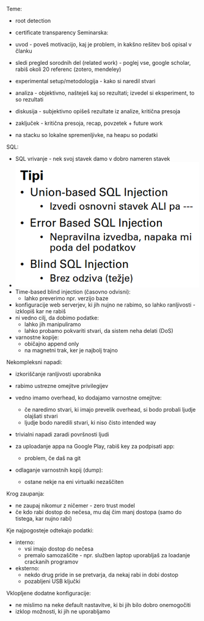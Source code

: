 Teme:
- root detection
- certificate transparency
Seminarska:
- uvod - poveš motivacijo, kaj je problem, in kakšno rešitev boš opisal v članku
- sledi pregled sorodnih del (related work) - poglej vse, google scholar, rabiš okoli 20 referenc (zotero, mendeley)
- experimental setup/metodologija - kako si naredil stvari
- analiza - objektivno, našteješ kaj so rezultati; izvedel si eksperiment, to so rezultati
- diskusija - subjektivno opišeš rezultate iz analize, kritična presoja
- zaključek - kritična presoja, recap, povzetek + future work

- na stacku so lokalne spremenljivke, na heapu so podatki

SQL:
- SQL vrivanje - nek svoj stavek damo v dobro nameren stavek
- ![250](Images3/Pasted%20image%2020250320092611.png)
- Time-based blind injection (časovno odvisni):
	- lahko preverimo npr. verzijo baze
- konfiguracije web serverjev, ki jih nujno ne rabimo, so lahko ranljivosti - izklopiš kar ne rabiš
- ni vedno cilj, da dobimo podatke:
	- lahko jih manipuliramo
	- lahko probamo pokvariti stvari, da sistem neha delati (DoS)
- varnostne kopije:
	- običajno append only
	- na magnetni trak, ker je najbolj trajno

Nekompleksni napadi:
- izkoriščanje ranljivosti uporabnika
- rabimo ustrezne omejitve privilegijev
- vedno imamo overhead, ko dodajamo varnostne omejitve:
	- če naredimo stvari, ki imajo prevelik overhead, si bodo probali ljudje olajšati stvari
	- ljudje bodo naredili stvari, ki niso čisto intended way
- trivialni napadi zaradi površnosti ljudi

- za uploadanje appa na Google Play, rabiš key za podpisati app:
	- problem, če daš na git

- odlaganje varnostnih kopij (dump):
	- ostane nekje na eni virtualki nezaščiten

Krog zaupanja:
- ne zaupaj nikomur z ničemer - zero trust model
- če kdo rabi dostop do nečesa, mu daj čim manj dostopa (samo do tistega, kar nujno rabi)

Kje najpogosteje odtekajo podatki:
- interno:
	- vsi imajo dostop do nečesa
	- premalo samozaščite - npr. služben laptop uporabljaš za loadanje crackanih programov
- eksterno:
	- nekdo drug pride in se pretvarja, da nekaj rabi in dobi dostop
	- pozabljeni USB ključki

Vklopljene dodatne konfiguracije:
- ne mislimo na neke default nastavitve, ki bi jih bilo dobro onemogočiti
- izklop možnosti, ki jih ne uporabljamo

